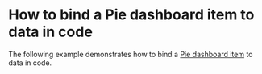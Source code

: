 # How to bind a Pie dashboard item to data in code


<p>The following example demonstrates how to bind a <a href="https://documentation.devexpress.com/#Dashboard/CustomDocument15262">Pie dashboard item</a> to data in code.</p>

<br/>


